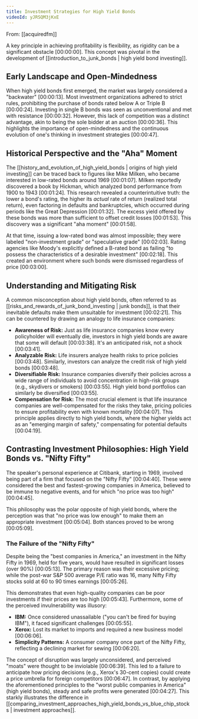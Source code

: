 ```yaml
---
title: Investment Strategies for High Yield Bonds
videoId: yJRSQM3jKxE
---
```


From: [[acquiredfm]] <br/> 

A key principle in achieving profitability is flexibility, as rigidity can be a significant obstacle <a class="yt-timestamp" data-t="00:00:00">[00:00:00]</a>. This concept was pivotal in the development of [[introduction_to_junk_bonds | high yield bond investing]].

## Early Landscape and Open-Mindedness

When high yield bonds first emerged, the market was largely considered a "backwater" <a class="yt-timestamp" data-t="00:00:13">[00:00:13]</a>. Most investment organizations adhered to strict rules, prohibiting the purchase of bonds rated below A or Triple B <a class="yt-timestamp" data-t="00:00:24">[00:00:24]</a>. Investing in single B bonds was seen as unconventional and met with resistance <a class="yt-timestamp" data-t="00:00:32">[00:00:32]</a>. However, this lack of competition was a distinct advantage, akin to being the sole bidder at an auction <a class="yt-timestamp" data-t="00:00:36">[00:00:36]</a>. This highlights the importance of open-mindedness and the continuous evolution of one's thinking in investment strategies <a class="yt-timestamp" data-t="00:00:47">[00:00:47]</a>.

## Historical Perspective and the "Aha" Moment

The [[history_and_evolution_of_high_yield_bonds | origins of high yield investing]] can be traced back to figures like Mike Milken, who became interested in low-rated bonds around 1969 <a class="yt-timestamp" data-t="00:01:07">[00:01:07]</a>. Milken reportedly discovered a book by Hickman, which analyzed bond performance from 1900 to 1943 <a class="yt-timestamp" data-t="00:01:24">[00:01:24]</a>. This research revealed a counterintuitive truth: the lower a bond's rating, the higher its *actual* rate of return (realized total return), even factoring in defaults and bankruptcies, which occurred during periods like the Great Depression <a class="yt-timestamp" data-t="00:01:32">[00:01:32]</a>. The excess yield offered by these bonds was more than sufficient to offset credit losses <a class="yt-timestamp" data-t="00:01:53">[00:01:53]</a>. This discovery was a significant "aha moment" <a class="yt-timestamp" data-t="00:01:58">[00:01:58]</a>.

At that time, issuing a low-rated bond was almost impossible; they were labeled "non-investment grade" or "speculative grade" <a class="yt-timestamp" data-t="00:02:03">[00:02:03]</a>. Rating agencies like Moody's explicitly defined a B-rated bond as failing "to possess the characteristics of a desirable investment" <a class="yt-timestamp" data-t="00:02:18">[00:02:18]</a>. This created an environment where such bonds were dismissed regardless of price <a class="yt-timestamp" data-t="00:03:00">[00:03:00]</a>.

## Understanding and Mitigating Risk

A common misconception about high yield bonds, often referred to as [[risks_and_rewards_of_junk_bond_investing | junk bonds]], is that their inevitable defaults make them unsuitable for investment <a class="yt-timestamp" data-t="00:02:21">[00:02:21]</a>. This can be countered by drawing an analogy to life insurance companies:

*   **Awareness of Risk:** Just as life insurance companies know every policyholder will eventually die, investors in high yield bonds are aware that some will default <a class="yt-timestamp" data-t="00:03:38">[00:03:38]</a>. It's an anticipated risk, not a shock <a class="yt-timestamp" data-t="00:03:41">[00:03:41]</a>.
*   **Analyzable Risk:** Life insurers analyze health risks to price policies <a class="yt-timestamp" data-t="00:03:48">[00:03:48]</a>. Similarly, investors can analyze the credit risk of high yield bonds <a class="yt-timestamp" data-t="00:03:48">[00:03:48]</a>.
*   **Diversifiable Risk:** Insurance companies diversify their policies across a wide range of individuals to avoid concentration in high-risk groups (e.g., skydivers or smokers) <a class="yt-timestamp" data-t="00:03:55">[00:03:55]</a>. High yield bond portfolios can similarly be diversified <a class="yt-timestamp" data-t="00:03:55">[00:03:55]</a>.
*   **Compensation for Risk:** The most crucial element is that life insurance companies are well-compensated for the risks they take, pricing policies to ensure profitability even with known mortality <a class="yt-timestamp" data-t="00:04:07">[00:04:07]</a>. This principle applies directly to high yield bonds, where the higher yields act as an "emerging margin of safety," compensating for potential defaults <a class="yt-timestamp" data-t="00:04:19">[00:04:19]</a>.

## Contrasting Investment Philosophies: High Yield Bonds vs. "Nifty Fifty"

The speaker's personal experience at Citibank, starting in 1969, involved being part of a firm that focused on the "Nifty Fifty" <a class="yt-timestamp" data-t="00:04:40">[00:04:40]</a>. These were considered the best and fastest-growing companies in America, believed to be immune to negative events, and for which "no price was too high" <a class="yt-timestamp" data-t="00:04:45">[00:04:45]</a>.

This philosophy was the polar opposite of high yield bonds, where the perception was that "no price was low enough" to make them an appropriate investment <a class="yt-timestamp" data-t="00:05:04">[00:05:04]</a>. Both stances proved to be wrong <a class="yt-timestamp" data-t="00:05:09">[00:05:09]</a>.

### The Failure of the "Nifty Fifty"

Despite being the "best companies in America," an investment in the Nifty Fifty in 1969, held for five years, would have resulted in significant losses (over 90%) <a class="yt-timestamp" data-t="00:05:13">[00:05:13]</a>. The primary reason was their excessive pricing; while the post-war S&P 500 average P/E ratio was 16, many Nifty Fifty stocks sold at 60 to 90 times earnings <a class="yt-timestamp" data-t="00:05:26">[00:05:26]</a>.

This demonstrates that even high-quality companies can be poor investments if their prices are too high <a class="yt-timestamp" data-t="00:05:43">[00:05:43]</a>. Furthermore, some of the perceived invulnerability was illusory:
*   **IBM:** Once considered unassailable ("you can't be fired for buying IBM"), it faced significant challenges <a class="yt-timestamp" data-t="00:05:55">[00:05:55]</a>.
*   **Xerox:** Lost its market to imports and required a new business model <a class="yt-timestamp" data-t="00:06:06">[00:06:06]</a>.
*   **Simplicity Patterns:** A consumer company once part of the Nifty Fifty, reflecting a declining market for sewing <a class="yt-timestamp" data-t="00:06:20">[00:06:20]</a>.

The concept of disruption was largely unconsidered, and perceived "moats" were thought to be inviolable <a class="yt-timestamp" data-t="00:06:39">[00:06:39]</a>. This led to a failure to anticipate how pricing decisions (e.g., Xerox's 30-cent copies) could create a price umbrella for foreign competitors <a class="yt-timestamp" data-t="00:06:47">[00:06:47]</a>. In contrast, by applying the aforementioned principles to the "worst public companies in America" (high yield bonds), steady and safe profits were generated <a class="yt-timestamp" data-t="00:04:27">[00:04:27]</a>. This starkly illustrates the difference in [[comparing_investment_approaches_high_yield_bonds_vs_blue_chip_stocks | investment approaches]].